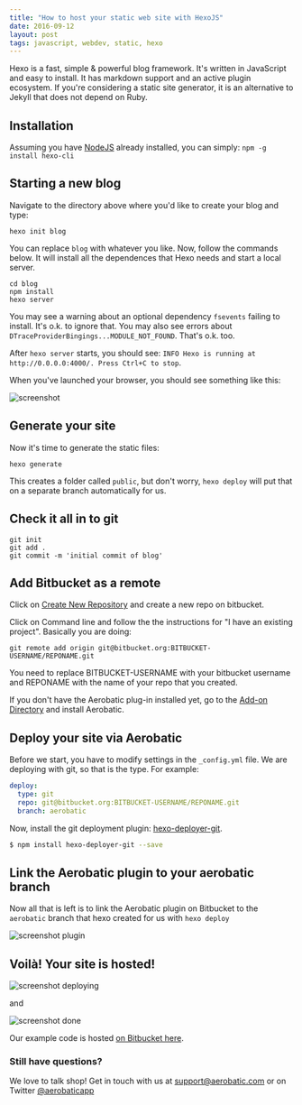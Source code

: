 ```yaml
---
title: "How to host your static web site with HexoJS"
date: 2016-09-12
layout: post
tags: javascript, webdev, static, hexo
---
```


Hexo is a fast, simple & powerful blog framework. It's written in JavaScript and easy to install. It has markdown support and an active plugin ecosystem. If you're considering a static site generator, it is an alternative to Jekyll that does not depend on Ruby.

## Installation
Assuming you have [NodeJS](http://nodejs.org) already installed, you can simply:
`npm -g install hexo-cli`

## Starting a new blog
Navigate to the directory above where you'd like to create your blog and type:

```
hexo init blog
```

You can replace `blog` with whatever you like. Now, follow the commands below. It will install all the dependences that Hexo needs and start a local server.

```
cd blog
npm install
hexo server
```

You may see a warning about an optional dependency `fsevents` failing to install. It's o.k. to ignore that. You may also see errors about `DTraceProviderBingings...MODULE_NOT_FOUND`. That's o.k. too.

After `hexo server` starts, you should see:
`INFO Hexo is running at http://0.0.0.0:4000/. Press Ctrl+C to stop`.

When you've launched your browser, you should see something like this:

<img alt="screenshot" class="img-responsive" src="http://aerobatic.com/img/hexo/hexo-install-page.png">

## Generate your site
Now it's time to generate the static files:

```
hexo generate
```

This creates a folder called `public`, but don't worry, `hexo deploy` will put that on a separate branch automatically for us.

## Check it all in to git

```
git init
git add .
git commit -m 'initial commit of blog'
```

## Add Bitbucket as a remote
Click on [Create New Repository](https://bitbucket.org/repo/create)
and create a new repo on bitbucket.

Click on Command line and follow the the instructions for "I have an existing project". Basically you are doing:
```
git remote add origin git@bitbucket.org:BITBUCKET-USERNAME/REPONAME.git
```
You need to replace BITBUCKET-USERNAME with your bitbucket username and REPONAME with the name of your repo that you created.

If you don't have the Aerobatic plug-in installed yet, go to the [Add-on Directory](https://bitbucket.org/account/addon-directory/) and install Aerobatic.

## Deploy your site via Aerobatic

Before we start, you have to modify settings in the `_config.yml` file. We are deploying with git, so that is the type. For example:

``` yaml
deploy:
  type: git
  repo: git@bitbucket.org:BITBUCKET-USERNAME/REPONAME.git
  branch: aerobatic
```

Now, install the git deployment plugin:  [hexo-deployer-git](https://github.com/hexojs/hexo-deployer-git).

``` bash
$ npm install hexo-deployer-git --save
```

## Link the Aerobatic plugin to your aerobatic branch

Now all that is left is to link the Aerobatic plugin on Bitbucket to the `aerobatic` branch that hexo created for us with `hexo deploy`

<img alt="screenshot plugin" class="img-responsive" src="http://aerobatic.com/img/hexo/link-repo-aerobatic.png">

## Voilà! Your site is hosted!

<img alt="screenshot deploying" class="img-responsive" src="http://aerobatic.com/img/hexo/hexo-deployed.png">

and

<img alt="screenshot done" class="img-responsive" src="http://aerobatic.com/img/hexo/hexo-done.png">

Our example code is hosted [on Bitbucket here](https://bitbucket.org/aerobatic/hexo-test/).

### Still have questions?

We love to talk shop! Get in touch with us at [support@aerobatic.com](mailto:support@aerobatic.com) or on Twitter [@aerobaticapp](https://twitter.com/aerobaticapp)

